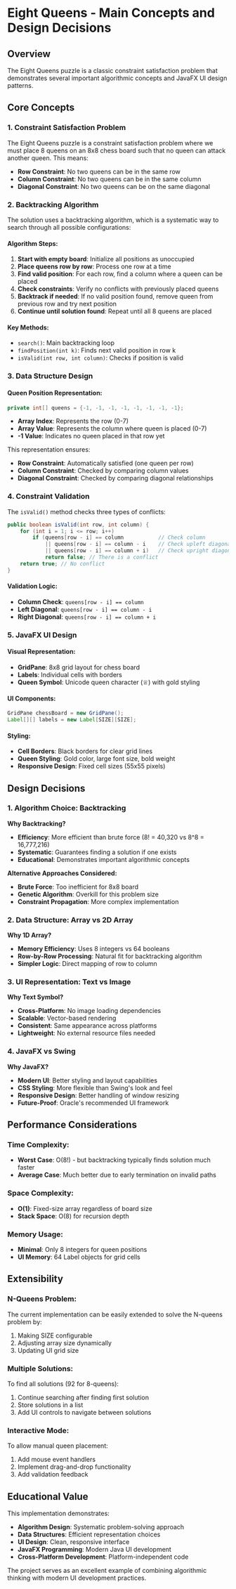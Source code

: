 # Eight Queens - Main Concepts and Design Decisions

## Overview

The Eight Queens puzzle is a classic constraint satisfaction problem that demonstrates several important algorithmic concepts and JavaFX UI design patterns.

## Core Concepts

### 1. Constraint Satisfaction Problem

The Eight Queens puzzle is a constraint satisfaction problem where we must place 8 queens on an 8x8 chess board such that no queen can attack another queen. This means:

- **Row Constraint**: No two queens can be in the same row
- **Column Constraint**: No two queens can be in the same column  
- **Diagonal Constraint**: No two queens can be on the same diagonal

### 2. Backtracking Algorithm

The solution uses a backtracking algorithm, which is a systematic way to search through all possible configurations:

#### Algorithm Steps:
1. **Start with empty board**: Initialize all positions as unoccupied
2. **Place queens row by row**: Process one row at a time
3. **Find valid position**: For each row, find a column where a queen can be placed
4. **Check constraints**: Verify no conflicts with previously placed queens
5. **Backtrack if needed**: If no valid position found, remove queen from previous row and try next position
6. **Continue until solution found**: Repeat until all 8 queens are placed

#### Key Methods:
- `search()`: Main backtracking loop
- `findPosition(int k)`: Finds next valid position in row k
- `isValid(int row, int column)`: Checks if position is valid

### 3. Data Structure Design

#### Queen Position Representation:
```java
private int[] queens = {-1, -1, -1, -1, -1, -1, -1, -1};
```

- **Array Index**: Represents the row (0-7)
- **Array Value**: Represents the column where queen is placed (0-7)
- **-1 Value**: Indicates no queen placed in that row yet

This representation ensures:
- **Row Constraint**: Automatically satisfied (one queen per row)
- **Column Constraint**: Checked by comparing column values
- **Diagonal Constraint**: Checked by comparing diagonal relationships

### 4. Constraint Validation

The `isValid()` method checks three types of conflicts:

```java
public boolean isValid(int row, int column) {
    for (int i = 1; i <= row; i++)
        if (queens[row - i] == column           // Check column
            || queens[row - i] == column - i    // Check upleft diagonal
            || queens[row - i] == column + i)   // Check upright diagonal
            return false; // There is a conflict
    return true; // No conflict
}
```

#### Validation Logic:
- **Column Check**: `queens[row - i] == column`
- **Left Diagonal**: `queens[row - i] == column - i`
- **Right Diagonal**: `queens[row - i] == column + i`

### 5. JavaFX UI Design

#### Visual Representation:
- **GridPane**: 8x8 grid layout for chess board
- **Labels**: Individual cells with borders
- **Queen Symbol**: Unicode queen character (♕) with gold styling

#### UI Components:
```java
GridPane chessBoard = new GridPane();
Label[][] labels = new Label[SIZE][SIZE];
```

#### Styling:
- **Cell Borders**: Black borders for clear grid lines
- **Queen Styling**: Gold color, large font size, bold weight
- **Responsive Design**: Fixed cell sizes (55x55 pixels)

## Design Decisions

### 1. Algorithm Choice: Backtracking

**Why Backtracking?**
- **Efficiency**: More efficient than brute force (8! = 40,320 vs 8^8 = 16,777,216)
- **Systematic**: Guarantees finding a solution if one exists
- **Educational**: Demonstrates important algorithmic concepts

**Alternative Approaches Considered:**
- **Brute Force**: Too inefficient for 8x8 board
- **Genetic Algorithm**: Overkill for this problem size
- **Constraint Propagation**: More complex implementation

### 2. Data Structure: Array vs 2D Array

**Why 1D Array?**
- **Memory Efficiency**: Uses 8 integers vs 64 booleans
- **Row-by-Row Processing**: Natural fit for backtracking algorithm
- **Simpler Logic**: Direct mapping of row to column

### 3. UI Representation: Text vs Image

**Why Text Symbol?**
- **Cross-Platform**: No image loading dependencies
- **Scalable**: Vector-based rendering
- **Consistent**: Same appearance across platforms
- **Lightweight**: No external resource files needed

### 4. JavaFX vs Swing

**Why JavaFX?**
- **Modern UI**: Better styling and layout capabilities
- **CSS Styling**: More flexible than Swing's look and feel
- **Responsive Design**: Better handling of window resizing
- **Future-Proof**: Oracle's recommended UI framework

## Performance Considerations

### Time Complexity:
- **Worst Case**: O(8!) - but backtracking typically finds solution much faster
- **Average Case**: Much better due to early termination on invalid paths

### Space Complexity:
- **O(1)**: Fixed-size array regardless of board size
- **Stack Space**: O(8) for recursion depth

### Memory Usage:
- **Minimal**: Only 8 integers for queen positions
- **UI Memory**: 64 Label objects for grid cells

## Extensibility

### N-Queens Problem:
The current implementation can be easily extended to solve the N-queens problem by:
1. Making SIZE configurable
2. Adjusting array size dynamically
3. Updating UI grid size

### Multiple Solutions:
To find all solutions (92 for 8-queens):
1. Continue searching after finding first solution
2. Store solutions in a list
3. Add UI controls to navigate between solutions

### Interactive Mode:
To allow manual queen placement:
1. Add mouse event handlers
2. Implement drag-and-drop functionality
3. Add validation feedback

## Educational Value

This implementation demonstrates:
- **Algorithm Design**: Systematic problem-solving approach
- **Data Structures**: Efficient representation choices
- **UI Design**: Clean, responsive interface
- **JavaFX Programming**: Modern Java UI development
- **Cross-Platform Development**: Platform-independent code

The project serves as an excellent example of combining algorithmic thinking with modern UI development practices. 